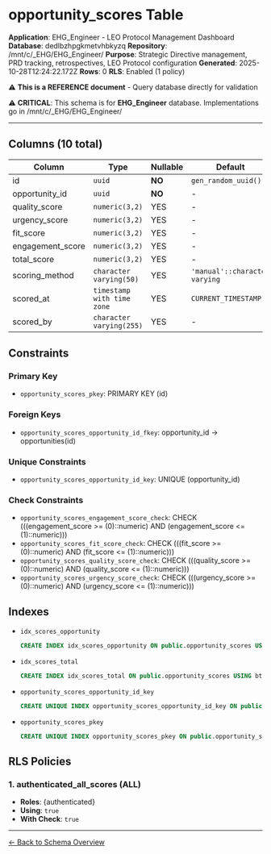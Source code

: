 # opportunity_scores Table

**Application**: EHG_Engineer - LEO Protocol Management Dashboard
**Database**: dedlbzhpgkmetvhbkyzq
**Repository**: /mnt/c/_EHG/EHG_Engineer/
**Purpose**: Strategic Directive management, PRD tracking, retrospectives, LEO Protocol configuration
**Generated**: 2025-10-28T12:24:22.172Z
**Rows**: 0
**RLS**: Enabled (1 policy)

⚠️ **This is a REFERENCE document** - Query database directly for validation

⚠️ **CRITICAL**: This schema is for **EHG_Engineer** database. Implementations go in /mnt/c/_EHG/EHG_Engineer/

---

## Columns (10 total)

| Column | Type | Nullable | Default | Description |
|--------|------|----------|---------|-------------|
| id | `uuid` | **NO** | `gen_random_uuid()` | - |
| opportunity_id | `uuid` | **NO** | - | - |
| quality_score | `numeric(3,2)` | YES | - | - |
| urgency_score | `numeric(3,2)` | YES | - | - |
| fit_score | `numeric(3,2)` | YES | - | - |
| engagement_score | `numeric(3,2)` | YES | - | - |
| total_score | `numeric(3,2)` | YES | - | - |
| scoring_method | `character varying(50)` | YES | `'manual'::character varying` | - |
| scored_at | `timestamp with time zone` | YES | `CURRENT_TIMESTAMP` | - |
| scored_by | `character varying(255)` | YES | - | - |

## Constraints

### Primary Key
- `opportunity_scores_pkey`: PRIMARY KEY (id)

### Foreign Keys
- `opportunity_scores_opportunity_id_fkey`: opportunity_id → opportunities(id)

### Unique Constraints
- `opportunity_scores_opportunity_id_key`: UNIQUE (opportunity_id)

### Check Constraints
- `opportunity_scores_engagement_score_check`: CHECK (((engagement_score >= (0)::numeric) AND (engagement_score <= (1)::numeric)))
- `opportunity_scores_fit_score_check`: CHECK (((fit_score >= (0)::numeric) AND (fit_score <= (1)::numeric)))
- `opportunity_scores_quality_score_check`: CHECK (((quality_score >= (0)::numeric) AND (quality_score <= (1)::numeric)))
- `opportunity_scores_urgency_score_check`: CHECK (((urgency_score >= (0)::numeric) AND (urgency_score <= (1)::numeric)))

## Indexes

- `idx_scores_opportunity`
  ```sql
  CREATE INDEX idx_scores_opportunity ON public.opportunity_scores USING btree (opportunity_id)
  ```
- `idx_scores_total`
  ```sql
  CREATE INDEX idx_scores_total ON public.opportunity_scores USING btree (total_score DESC)
  ```
- `opportunity_scores_opportunity_id_key`
  ```sql
  CREATE UNIQUE INDEX opportunity_scores_opportunity_id_key ON public.opportunity_scores USING btree (opportunity_id)
  ```
- `opportunity_scores_pkey`
  ```sql
  CREATE UNIQUE INDEX opportunity_scores_pkey ON public.opportunity_scores USING btree (id)
  ```

## RLS Policies

### 1. authenticated_all_scores (ALL)

- **Roles**: {authenticated}
- **Using**: `true`
- **With Check**: `true`

---

[← Back to Schema Overview](../database-schema-overview.md)

